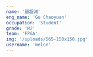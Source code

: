 ```yaml
---
name: '顧超渊'
eng_name: 'Gu Chaoyuan'
occupation: 'Student'
grade: 'M2'
team: 'FPGA'
img: '/uploads/565-150x150.jpg'
username: 'melon'
---
```

